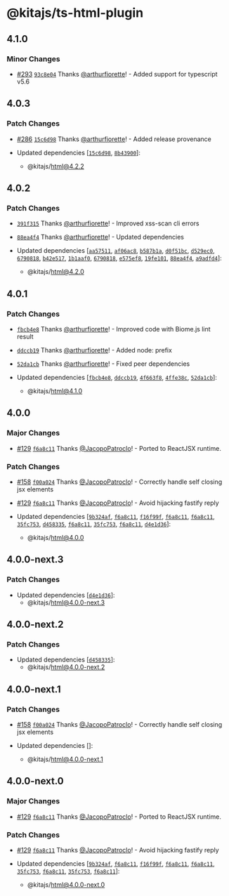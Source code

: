 # @kitajs/ts-html-plugin

## 4.1.0

### Minor Changes

- [#293](https://github.com/kitajs/html/pull/293)
  [`93c8e04`](https://github.com/kitajs/html/commit/93c8e04e84d461d4e37929e57e537c0ae9674a96)
  Thanks [@arthurfiorette](https://github.com/arthurfiorette)! - Added support for
  typescript v5.6

## 4.0.3

### Patch Changes

- [#286](https://github.com/kitajs/html/pull/286)
  [`15c6d98`](https://github.com/kitajs/html/commit/15c6d98dd84541ba07f6b8ea7940b61b93e4be4a)
  Thanks [@arthurfiorette](https://github.com/arthurfiorette)! - Added release provenance

- Updated dependencies
  [[`15c6d98`](https://github.com/kitajs/html/commit/15c6d98dd84541ba07f6b8ea7940b61b93e4be4a),
  [`8b43900`](https://github.com/kitajs/html/commit/8b43900b23a7a96adb1f1d49cc25188d27efa002)]:
  - @kitajs/html@4.2.2

## 4.0.2

### Patch Changes

- [`391f315`](https://github.com/kitajs/html/commit/391f3157bb7b7e624c4c2bf061dc464046937fec)
  Thanks [@arthurfiorette](https://github.com/arthurfiorette)! - Improved xss-scan cli
  errors

- [`88ea4f4`](https://github.com/kitajs/html/commit/88ea4f4e405a96b95103fe000a2d157cbad5b806)
  Thanks [@arthurfiorette](https://github.com/arthurfiorette)! - Updated dependencies

- Updated dependencies
  [[`aa57511`](https://github.com/kitajs/html/commit/aa57511644f2a082739da65591964e34482df2b0),
  [`af06ac8`](https://github.com/kitajs/html/commit/af06ac88a066c61cf66c0a0667a942a7bf2c5dd9),
  [`b587b1a`](https://github.com/kitajs/html/commit/b587b1afc4cdc2d6b1d9580ca3a289e1e49edb3d),
  [`d0f51bc`](https://github.com/kitajs/html/commit/d0f51bcf1ecc6bd57b16247a18415f220fb3082b),
  [`d529ec0`](https://github.com/kitajs/html/commit/d529ec009041bbf9c88f86eedbe2c9c39973f8ee),
  [`6790818`](https://github.com/kitajs/html/commit/6790818c4c694a9816bf7ccddc39779fa3afc8d1),
  [`b42e517`](https://github.com/kitajs/html/commit/b42e517fdd33f87668bfb8dd84e9d5221273b8f5),
  [`1b1aaf0`](https://github.com/kitajs/html/commit/1b1aaf0bbdefa6b2592e479c648251eb6e317330),
  [`6790818`](https://github.com/kitajs/html/commit/6790818c4c694a9816bf7ccddc39779fa3afc8d1),
  [`e575ef8`](https://github.com/kitajs/html/commit/e575ef8a23b73ff05599d791fb0355f6c8c75386),
  [`19fe101`](https://github.com/kitajs/html/commit/19fe1019068d2d7b1af52b654e270851ffd38622),
  [`88ea4f4`](https://github.com/kitajs/html/commit/88ea4f4e405a96b95103fe000a2d157cbad5b806),
  [`a9adfd4`](https://github.com/kitajs/html/commit/a9adfd4bcf76d9412970789e1255d6dbeb863026)]:
  - @kitajs/html@4.2.0

## 4.0.1

### Patch Changes

- [`fbcb4e8`](https://github.com/kitajs/html/commit/fbcb4e85803560cba4ac459bcd6d1b4dc72776e3)
  Thanks [@arthurfiorette](https://github.com/arthurfiorette)! - Improved code with
  Biome.js lint result

- [`ddccb19`](https://github.com/kitajs/html/commit/ddccb19cba4c7033af6761178e68a416a465c852)
  Thanks [@arthurfiorette](https://github.com/arthurfiorette)! - Added node: prefix

- [`52da1cb`](https://github.com/kitajs/html/commit/52da1cb7f3480d7b335abcd35accd0e1608c3928)
  Thanks [@arthurfiorette](https://github.com/arthurfiorette)! - Fixed peer dependencies

- Updated dependencies
  [[`fbcb4e8`](https://github.com/kitajs/html/commit/fbcb4e85803560cba4ac459bcd6d1b4dc72776e3),
  [`ddccb19`](https://github.com/kitajs/html/commit/ddccb19cba4c7033af6761178e68a416a465c852),
  [`4f663f8`](https://github.com/kitajs/html/commit/4f663f879e9c696ec50bb40599b41431e60f0b34),
  [`4ffe38c`](https://github.com/kitajs/html/commit/4ffe38cbff2cfcd5277f064f8c60a240cc2f10ea),
  [`52da1cb`](https://github.com/kitajs/html/commit/52da1cb7f3480d7b335abcd35accd0e1608c3928)]:
  - @kitajs/html@4.1.0

## 4.0.0

### Major Changes

- [#129](https://github.com/kitajs/html/pull/129)
  [`f6a8c11`](https://github.com/kitajs/html/commit/f6a8c1184039ae6168b4890e094a6ffd434c45ca)
  Thanks [@JacopoPatroclo](https://github.com/JacopoPatroclo)! - Ported to ReactJSX
  runtime.

### Patch Changes

- [#158](https://github.com/kitajs/html/pull/158)
  [`f00a024`](https://github.com/kitajs/html/commit/f00a024b7c289ae5543442c3c6cd4d1d0373e386)
  Thanks [@JacopoPatroclo](https://github.com/JacopoPatroclo)! - Correctly handle self
  closing jsx elements

- [#129](https://github.com/kitajs/html/pull/129)
  [`f6a8c11`](https://github.com/kitajs/html/commit/f6a8c1184039ae6168b4890e094a6ffd434c45ca)
  Thanks [@JacopoPatroclo](https://github.com/JacopoPatroclo)! - Avoid hijacking fastify
  reply

- Updated dependencies
  [[`9b324af`](https://github.com/kitajs/html/commit/9b324afaf28e5accc27469e02527cd8c1c7d2608),
  [`f6a8c11`](https://github.com/kitajs/html/commit/f6a8c1184039ae6168b4890e094a6ffd434c45ca),
  [`f16f99f`](https://github.com/kitajs/html/commit/f16f99f1e8ebbc917dc86e587e5c5a49bb93a2dd),
  [`f6a8c11`](https://github.com/kitajs/html/commit/f6a8c1184039ae6168b4890e094a6ffd434c45ca),
  [`f6a8c11`](https://github.com/kitajs/html/commit/f6a8c1184039ae6168b4890e094a6ffd434c45ca),
  [`35fc753`](https://github.com/kitajs/html/commit/35fc753e23391d97a44f867833038c0e9f66cf37),
  [`d458335`](https://github.com/kitajs/html/commit/d458335a2988a3f9a758afc9e6b29ed91d35eb69),
  [`f6a8c11`](https://github.com/kitajs/html/commit/f6a8c1184039ae6168b4890e094a6ffd434c45ca),
  [`35fc753`](https://github.com/kitajs/html/commit/35fc753e23391d97a44f867833038c0e9f66cf37),
  [`f6a8c11`](https://github.com/kitajs/html/commit/f6a8c1184039ae6168b4890e094a6ffd434c45ca),
  [`d4e1d36`](https://github.com/kitajs/html/commit/d4e1d3616bd32a671ad1ea81d92c948b865e9693)]:
  - @kitajs/html@4.0.0

## 4.0.0-next.3

### Patch Changes

- Updated dependencies
  [[`d4e1d36`](https://github.com/kitajs/html/commit/d4e1d3616bd32a671ad1ea81d92c948b865e9693)]:
  - @kitajs/html@4.0.0-next.3

## 4.0.0-next.2

### Patch Changes

- Updated dependencies
  [[`d458335`](https://github.com/kitajs/html/commit/d458335a2988a3f9a758afc9e6b29ed91d35eb69)]:
  - @kitajs/html@4.0.0-next.2

## 4.0.0-next.1

### Patch Changes

- [#158](https://github.com/kitajs/html/pull/158)
  [`f00a024`](https://github.com/kitajs/html/commit/f00a024b7c289ae5543442c3c6cd4d1d0373e386)
  Thanks [@JacopoPatroclo](https://github.com/JacopoPatroclo)! - Correctly handle self
  closing jsx elements

- Updated dependencies []:
  - @kitajs/html@4.0.0-next.1

## 4.0.0-next.0

### Major Changes

- [#129](https://github.com/kitajs/html/pull/129)
  [`f6a8c11`](https://github.com/kitajs/html/commit/f6a8c1184039ae6168b4890e094a6ffd434c45ca)
  Thanks [@JacopoPatroclo](https://github.com/JacopoPatroclo)! - Ported to ReactJSX
  runtime.

### Patch Changes

- [#129](https://github.com/kitajs/html/pull/129)
  [`f6a8c11`](https://github.com/kitajs/html/commit/f6a8c1184039ae6168b4890e094a6ffd434c45ca)
  Thanks [@JacopoPatroclo](https://github.com/JacopoPatroclo)! - Avoid hijacking fastify
  reply

- Updated dependencies
  [[`9b324af`](https://github.com/kitajs/html/commit/9b324afaf28e5accc27469e02527cd8c1c7d2608),
  [`f6a8c11`](https://github.com/kitajs/html/commit/f6a8c1184039ae6168b4890e094a6ffd434c45ca),
  [`f16f99f`](https://github.com/kitajs/html/commit/f16f99f1e8ebbc917dc86e587e5c5a49bb93a2dd),
  [`f6a8c11`](https://github.com/kitajs/html/commit/f6a8c1184039ae6168b4890e094a6ffd434c45ca),
  [`f6a8c11`](https://github.com/kitajs/html/commit/f6a8c1184039ae6168b4890e094a6ffd434c45ca),
  [`35fc753`](https://github.com/kitajs/html/commit/35fc753e23391d97a44f867833038c0e9f66cf37),
  [`f6a8c11`](https://github.com/kitajs/html/commit/f6a8c1184039ae6168b4890e094a6ffd434c45ca),
  [`35fc753`](https://github.com/kitajs/html/commit/35fc753e23391d97a44f867833038c0e9f66cf37),
  [`f6a8c11`](https://github.com/kitajs/html/commit/f6a8c1184039ae6168b4890e094a6ffd434c45ca)]:
  - @kitajs/html@4.0.0-next.0
